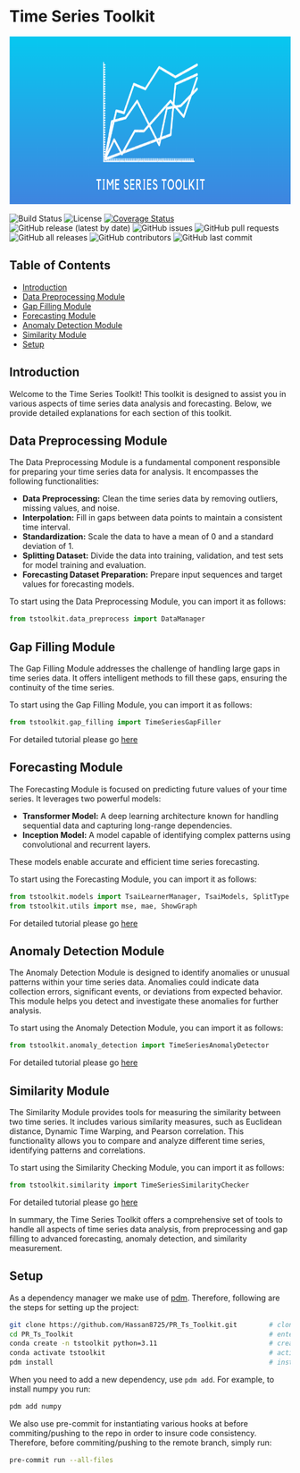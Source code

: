# Time Series Toolkit

<div align="center">
  <img src="assets/tstoolkit_logo.png" width="1000" height="300" alt="Project Logo">
</div>

![Build Status](https://github.com/Hassan8725/PR_Ts_Toolkit/workflows/CI/badge.svg)
![License](https://img.shields.io/badge/License-MIT-blue.svg)
[![Coverage Status](https://coveralls.io/repos/github/Hassan8725/PR_Ts_Toolkit/badge.svg?branch=master)](https://coveralls.io/github/Hassan8725/PR_Ts_Toolkit?branch=master)
![GitHub release (latest by date)](https://img.shields.io/github/v/release/Hassan8725/PR_Ts_Toolkit)
![GitHub issues](https://img.shields.io/github/issues-raw/Hassan8725/PR_Ts_Toolkit)
![GitHub pull requests](https://img.shields.io/github/issues-pr-raw/Hassan8725/PR_Ts_Toolkit)
![GitHub all releases](https://img.shields.io/github/downloads/Hassan8725/PR_Ts_Toolkit/total)
![GitHub contributors](https://img.shields.io/github/contributors/Hassan8725/PR_Ts_Toolkit)
![GitHub last commit](https://img.shields.io/github/last-commit/Hassan8725/PR_Ts_Toolkit)


## Table of Contents
- [Introduction](#introduction)
- [Data Preprocessing Module](#data-preprocessing-module)
- [Gap Filling Module](#gap-filling-module)
- [Forecasting Module](#forecasting-module)
- [Anomaly Detection Module](#anomaly-detection-module)
- [Similarity Module](#similarity-module)
- [Setup](#setup)


## Introduction

Welcome to the Time Series Toolkit! This toolkit is designed to assist you in various aspects of time series data analysis and forecasting. Below, we provide detailed explanations for each section of this toolkit.

## Data Preprocessing Module

The Data Preprocessing Module is a fundamental component responsible for preparing your time series data for analysis. It encompasses the following functionalities:

- **Data Preprocessing:** Clean the time series data by removing outliers, missing values, and noise.
- **Interpolation:** Fill in gaps between data points to maintain a consistent time interval.
- **Standardization:** Scale the data to have a mean of 0 and a standard deviation of 1.
- **Splitting Dataset:** Divide the data into training, validation, and test sets for model training and evaluation.
- **Forecasting Dataset Preparation:** Prepare input sequences and target values for forecasting models.

To start using the Data Preprocessing Module, you can import it as follows:
```python
from tstoolkit.data_preprocess import DataManager
```

## Gap Filling Module

The Gap Filling Module addresses the challenge of handling large gaps in time series data. It offers intelligent methods to fill these gaps, ensuring the continuity of the time series.

To start using the Gap Filling Module, you can import it as follows:
```python
from tstoolkit.gap_filling import TimeSeriesGapFiller
```

For detailed tutorial please go [here](tutorials/Gap_Filling.ipynb)

## Forecasting Module

The Forecasting Module is focused on predicting future values of your time series. It leverages two powerful models:

- **Transformer Model:** A deep learning architecture known for handling sequential data and capturing long-range dependencies.
- **Inception Model:** A model capable of identifying complex patterns using convolutional and recurrent layers.

These models enable accurate and efficient time series forecasting.

To start using the Forecasting Module, you can import it as follows:
```python
from tstoolkit.models import TsaiLearnerManager, TsaiModels, SplitType
from tstoolkit.utils import mse, mae, ShowGraph
```

For detailed tutorial please go [here](tutorials/Forecasting_Tutorial.ipynb)

## Anomaly Detection Module

The Anomaly Detection Module is designed to identify anomalies or unusual patterns within your time series data. Anomalies could indicate data collection errors, significant events, or deviations from expected behavior. This module helps you detect and investigate these anomalies for further analysis.

To start using the Anomaly Detection Module, you can import it as follows:
```python
from tstoolkit.anomaly_detection import TimeSeriesAnomalyDetector
```

For detailed tutorial please go [here](tutorials/Anomaly_detection.ipynb)

## Similarity Module

The Similarity Module provides tools for measuring the similarity between two time series. It includes various similarity measures, such as Euclidean distance, Dynamic Time Warping, and Pearson correlation. This functionality allows you to compare and analyze different time series, identifying patterns and correlations.

To start using the Similarity Checking Module, you can import it as follows:
```python
from tstoolkit.similarity import TimeSeriesSimilarityChecker
```

For detailed tutorial please go [here](tutorials/Similarity_checker.ipynb)

In summary, the Time Series Toolkit offers a comprehensive set of tools to handle all aspects of time series data analysis, from preprocessing and gap filling to advanced forecasting, anomaly detection, and similarity measurement.

## Setup

As a dependency manager we make use of [pdm](https://pdm.fming.dev/latest/). Therefore, following are the steps for setting up the project:

```sh
git clone https://github.com/Hassan8725/PR_Ts_Toolkit.git        # clone the repository
cd PR_Ts_Toolkit                                                 # enter the project folder
conda create -n tstoolkit python=3.11                            # create a new conda environment
conda activate tstoolkit                                         # activate the created conda environment
pdm install                                                      # install the dependencies within the environment
```

When you need to add a new dependency, use `pdm add`. For example, to install numpy you run:

```sh
pdm add numpy
```

We also use pre-commit for instantiating various hooks at before commiting/pushing to the repo in order to insure code consistency. Therefore, before commiting/pushing to the remote branch, simply run:

```sh
pre-commit run --all-files
```
